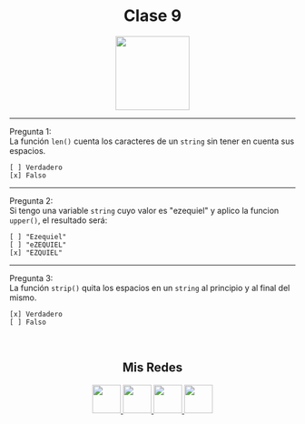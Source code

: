 <h1 align="center">Clase 9</h1>

<p align="center">
<img height=130px src="https://i.ibb.co/BL0pJF8/Polo.png"/>
</p>

-----------------------------------------------------------
Pregunta 1: <br>
La función ```len()``` cuenta los caracteres de un ```string``` sin tener en cuenta sus espacios.
```
[ ] Verdadero
[x] Falso
```
-----------------------------------------------------------
Pregunta 2: <br>
Si tengo una variable ```string``` cuyo valor es "ezequiel" y aplico la funcion ```upper()```, el resultado será:
```
[ ] "Ezequiel"
[ ] "eZEQUIEL"
[x] "EZQUIEL"
```
-----------------------------------------------------------
Pregunta 3: <br>
La función ```strip()``` quita los espacios en un ```string``` al principio y al final del mismo.
```
[x] Verdadero
[ ] Falso
```

<br>
<center>

<h2 align="center"> Mis Redes </h2>
<p  align="center">
<a href="https://www.linkedin.com/in/duboisfacu/" target="_blank">
  <img src="https://i.ibb.co/7VZQrXx/link.png" height=50px>
</a>
<a href="https://www.instagram.com/duboisfacu/" target="_blank">
  <img src="https://i.ibb.co/stNqbkw/ig.png" height=50px>
</a>
<a href="https://www.reddit.com/user/duboisfacu" target="_blank">
<img src="https://i.ibb.co/4T7YM0V/reddit.png" height=50px>
</a>
<a href="https://twitter.com/duboisfacu" target="_blank">
<img src="https://i.ibb.co/PxrxjS2/twitter.png" height=50px>
</a>
  </p>
</center>